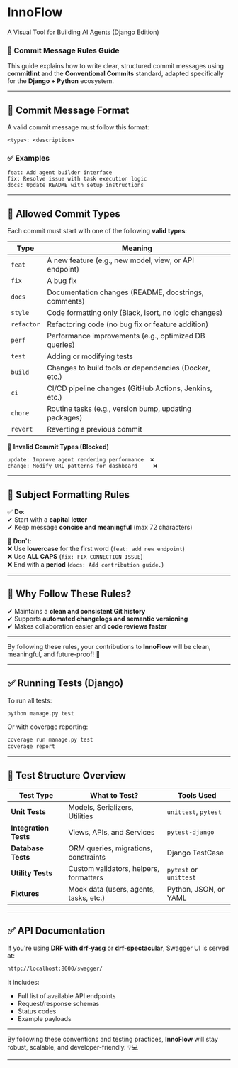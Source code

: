 # InnoFlow  
A Visual Tool for Building AI Agents (Django Edition)

### 📜 Commit Message Rules Guide

This guide explains how to write clear, structured commit messages using **commitlint** and the **Conventional Commits** standard, adapted specifically for the **Django + Python** ecosystem.

---

## 🔹 **Commit Message Format**

A valid commit message must follow this format:

```plaintext
<type>: <description>
```

### ✅ **Examples**

```
feat: Add agent builder interface
fix: Resolve issue with task execution logic
docs: Update README with setup instructions
```

---

## 🔹 **Allowed Commit Types**

Each commit must start with one of the following **valid types**:

| Type       | Meaning                                                  |
|------------|----------------------------------------------------------|
| `feat`     | A new feature (e.g., new model, view, or API endpoint)   |
| `fix`      | A bug fix                                                |
| `docs`     | Documentation changes (README, docstrings, comments)     |
| `style`    | Code formatting only (Black, isort, no logic changes)    |
| `refactor` | Refactoring code (no bug fix or feature addition)        |
| `perf`     | Performance improvements (e.g., optimized DB queries)    |
| `test`     | Adding or modifying tests                                |
| `build`    | Changes to build tools or dependencies (Docker, etc.)    |
| `ci`       | CI/CD pipeline changes (GitHub Actions, Jenkins, etc.)   |
| `chore`    | Routine tasks (e.g., version bump, updating packages)    |
| `revert`   | Reverting a previous commit                              |

🚫 **Invalid Commit Types (Blocked)**

```
update: Improve agent rendering performance  ❌
change: Modify URL patterns for dashboard     ❌
```

---

## 🔹 **Subject Formatting Rules**

✅ **Do**:  
✔ Start with a **capital letter**  
✔ Keep message **concise and meaningful** (max 72 characters)  

🚫 **Don't**:  
❌ Use **lowercase** for the first word (`feat: add new endpoint`)  
❌ Use **ALL CAPS** (`fix: FIX CONNECTION ISSUE`)  
❌ End with a **period** (`docs: Add contribution guide.`)

---

## 🔹 **Why Follow These Rules?**

✔ Maintains a **clean and consistent Git history**  
✔ Supports **automated changelogs and semantic versioning**  
✔ Makes collaboration easier and **code reviews faster**  

---

By following these rules, your contributions to **InnoFlow** will be clean, meaningful, and future-proof! 🚀

---

## ✅ Running Tests (Django)

To run all tests:

```bash
python manage.py test
```

Or with coverage reporting:

```bash
coverage run manage.py test
coverage report
```

---

## 🧪 Test Structure Overview

| Test Type           | What to Test?                                  | Tools Used             |
|---------------------|------------------------------------------------|------------------------|
| **Unit Tests**      | Models, Serializers, Utilities                 | `unittest`, `pytest`   |
| **Integration Tests** | Views, APIs, and Services                      | `pytest-django`        |
| **Database Tests**  | ORM queries, migrations, constraints            | Django TestCase        |
| **Utility Tests**   | Custom validators, helpers, formatters         | `pytest` or `unittest` |
| **Fixtures**        | Mock data (users, agents, tasks, etc.)         | Python, JSON, or YAML  |

---

## ✅ API Documentation

If you're using **DRF with drf-yasg** or **drf-spectacular**, Swagger UI is served at:

```bash
http://localhost:8000/swagger/
```

It includes:
- Full list of available API endpoints  
- Request/response schemas  
- Status codes  
- Example payloads  

---

By following these conventions and testing practices, **InnoFlow** will stay robust, scalable, and developer-friendly. 💡💻

---
